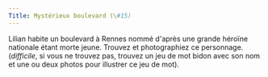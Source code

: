 ```yaml
---
Title: Mystérieux boulevard (\#15)
---
```


Lilian habite un boulevard à Rennes nommé d'après une grande héroïne nationale étant morte jeune.
Trouvez et photographiez ce personnage.
(*difficile*, si vous ne trouvez pas, trouvez un jeu de mot bidon avec son nom et une ou deux photos pour illustrer ce jeu de mot).

